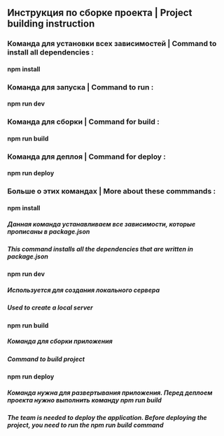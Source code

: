 ## Инструкция по сборке проекта | Project building instruction
### Команда для установки всех зависимостей | Command to install all dependencies :
#### npm install
### Команда для запуска | Command to run :
#### npm run dev 
### Команда для сборки | Command for build :
#### npm run build
### Команда для деплоя | Command for deploy :
#### npm run deploy

### Больше о этих командах | More about these commmands :
#### npm install
##### Данная команда устанавливаем все зависимости, которые прописаны в package.json
##### This command installs all the dependencies that are written in package.json
#### npm run dev 
##### Используется для создания локального сервера
##### Used to create a local server
#### npm run build
##### Команда для сборки приложения 
##### Command to build project
#### npm run deploy
##### Команда нужна для развертывания приложения. Перед деплоем проекта нужно выполнить команду npm run build
##### The team is needed to deploy the application. Before deploying the project, you need to run the npm run build command
